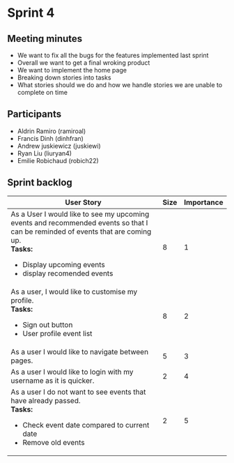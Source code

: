 
# Sprint 4

## Meeting minutes
- We want to fix all the bugs for the features implemented last sprint
- Overall we want to get a final wroking product
- We want to implement the home page
- Breaking down stories into tasks
- What stories should we do and how we handle stories we are unable to complete on time

## Participants
- Aldrin Ramiro (ramiroal)
- Francis Dinh (dinhfran)
- Andrew juskiewicz (juskiewi)
- Ryan Liu (liuryan4)
- Emilie Robichaud (robich22)

## Sprint backlog
| User Story                                                                                                               | Size | Importance |
| ------------------------------------------------------------------------------------------------------------------------ | ---- | ---------- |
| As a User I would like to see my upcoming events and recommended events so that I can be reminded of events that are coming up.<br>**Tasks:**<br><ul><li>Display upcoming events</li><li>display recomended events</li></ul>          | 8 | 1 |
| As a user, I would like to customise my profile. <br>**Tasks:**<br><ul><li>Sign out button</li><li>User profile event list</li></ul>| 8 | 2 |
| As a user I would like to navigate between pages. | 5 | 3 |
| As a user I would like to login with my username as it is quicker.| 2 | 4 |
| As a user I do not want to see events that have already passed. <br>**Tasks:**<br><ul><li>Check event date compared to current date</li><li>Remove old events</li></ul>| 2 | 5 |


